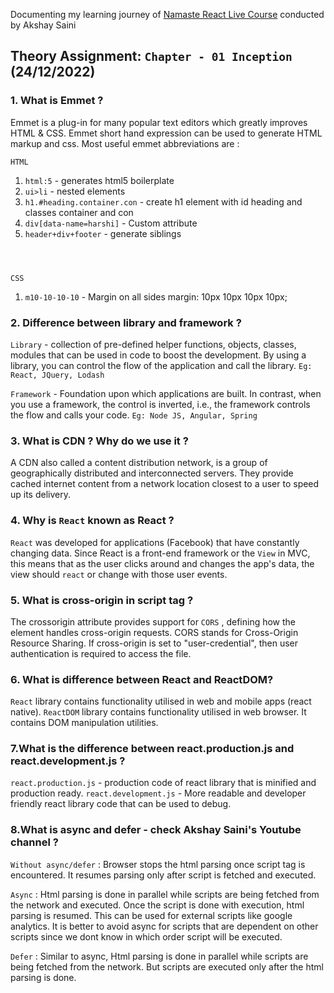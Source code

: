 Documenting my learning journey of [Namaste React Live Course](https://learn.namastedev.com/) conducted by Akshay Saini
   
## Theory Assignment: `Chapter - 01 Inception` (24/12/2022)

### 1. What is Emmet ?
Emmet is a plug-in for many popular text editors which greatly improves HTML & CSS. Emmet short hand expression can be used to generate HTML markup and css.
Most useful emmet abbreviations are :

`HTML`
1. `html:5` - generates html5 boilerplate
2. `ui>li` - nested elements
3. `h1.#heading.container.con` - create h1 element with id heading and classes container and con
4. `div[data-name=harshi]` - Custom attribute <div data-name="Harshi"></div>
5. `header+div+footer` - generate siblings <header></header> <div></div> <footer></footer>

`CSS`
1. `m10-10-10-10` -  Margin on all sides margin: 10px 10px 10px 10px;

### 2. Difference between library and framework ? 

 `Library` - collection of pre-defined helper functions, objects, classes, modules that can be used in code to boost the development.
   By using a library, you can control the flow of the application and call the library.
   `Eg: React, JQuery, Lodash`

 `Framework` - Foundation upon which applications are built.
   In contrast, when you use a framework, the control is inverted, i.e., the framework controls the flow and calls your code.
   `Eg: Node JS, Angular, Spring` 

### 3. What is CDN ? Why do we use it ?
A CDN also called a content distribution network, is a group of geographically distributed and interconnected servers. They provide cached internet content from a network location closest to a user to speed up its delivery.

### 4. Why is `React` known as React ?
`React` was developed for applications (Facebook) that have constantly changing data. Since React is a front-end framework or the `View` in MVC, this means that as the user clicks around and changes the app's data, 
the view should `react` or change with those user events.

### 5. What is cross-origin in script tag ?
The crossorigin attribute provides support for `CORS` , defining how the element handles cross-origin requests. CORS stands for Cross-Origin Resource Sharing. If cross-origin is set to "user-credential", then user authentication is required to access the file.

### 6. What is difference between React and ReactDOM?
`React` library contains functionality utilised in web and mobile apps (react native). `ReactDOM` library contains functionality utilised in web browser. It contains DOM manipulation utilities.

### 7.What is the difference between react.production.js and react.development.js ?
`react.production.js` - production code of react library that is minified and production ready.
`react.development.js` - More readable and developer friendly react library code that can be used to debug.


### 8.What is async and defer - check Akshay Saini's Youtube channel ?

  `Without async/defer` : Browser stops the html parsing once script tag is encountered.
  It resumes parsing only after script is fetched and executed. 

  `Async` : Html parsing is done in parallel while scripts are being fetched from the network and executed.
  Once the script is done with execution, html parsing is resumed. This can be used for external scripts like google analytics. 
  It is better to avoid async for scripts that are dependent on other scripts since we dont know in which order script will be executed.

  `Defer` : Similar to async, Html parsing is done in parallel while scripts are being fetched from the network. But scripts are executed only after the 
  html parsing is done.
